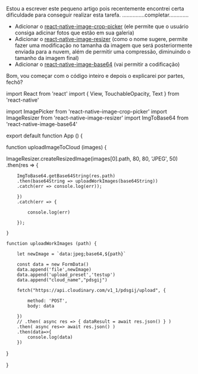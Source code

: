 Estou a escrever este pequeno artigo pois recentemente encontrei certa dificuldade para conseguir realizar esta tarefa. ...............completar.............

- Adicionar o [react-native-image-crop-picker](https://github.com/ivpusic/react-native-image-crop-picker) (ele permite que o usuário consiga adicinar fotos que estão em sua galeria)
- Adicionar o [react-native-image-resizer](https://github.com/bamlab/react-native-image-resizer) (como o nome sugere, permite fazer uma modificação no tamanha da imagem que será posteriormente enviada para a nuvem, além de permitir uma compressão, diminuindo o tamanho da imagem final)
- Adicionar o [react-native-image-base64](https://www.npmjs.com/package/react-native-image-base64) (vai permitir a codificação)

Bom, vou começar com o código inteiro e depois o explicarei por partes, fechô?

import React from 'react'
import { View, TouchableOpacity, Text } from 'react-native'

import ImagePicker from 'react-native-image-crop-picker'
import ImageResizer from 'react-native-image-resizer'
import ImgToBase64 from 'react-native-image-base64'

export default function App () {

function uploadImageToCloud (images) {

ImageResizer.createResizedImage(images[0].path, 80, 80, 'JPEG', 50)
.then(res => {

```
    ImgToBase64.getBase64String(res.path)
    .then(base64String => uploadWorkImages(base64String))
    .catch(err => console.log(err));

    })
    .catch(err => {

        console.log(err)

    });

}

function uploadWorkImages (path) {

    let newImage = `data:jpeg;base64,${path}`

    const data = new FormData()
    data.append('file',newImage)
    data.append('upload_preset','testup')
    data.append("cloud_name","pdsgij")

    fetch("https://api.cloudinary.com/v1_1/pdsgij/upload", {

        method: 'POST',
        body: data

    })
    // .then( async res => { dataResult = await res.json() } )
    .then( async res=> await res.json() )
    .then(data=>{
        console.log(data)
    })
```

}

}